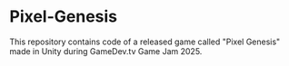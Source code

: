 # Pixel-Genesis
This repository contains code of a released game called "Pixel Genesis" made in Unity during GameDev.tv Game Jam 2025.
